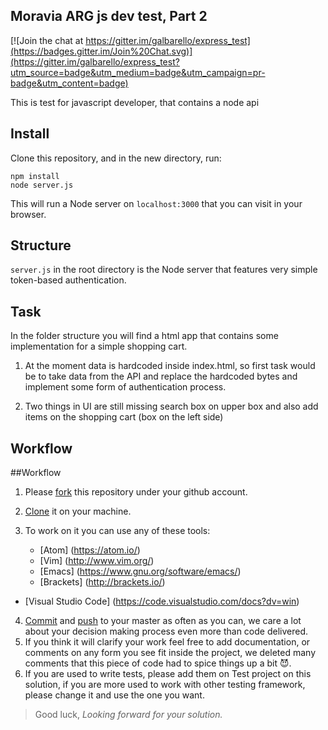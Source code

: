## Moravia ARG js dev test, Part 2

[![Join the chat at https://gitter.im/galbarello/express_test](https://badges.gitter.im/Join%20Chat.svg)](https://gitter.im/galbarello/express_test?utm_source=badge&utm_medium=badge&utm_campaign=pr-badge&utm_content=badge)

This is test for javascript developer, that contains a node api

## Install

Clone this repository, and in the new directory, run:

    npm install
    node server.js

This will run a Node server on `localhost:3000` that you can visit in
your browser.

## Structure

`server.js` in the root directory is the Node server that features
very simple token-based authentication.

## Task

In the folder structure you will find a html app that contains some implementation
for a simple shopping cart.

1. At the moment data is hardcoded inside index.html, so first task would be to take data
from the API and replace the hardcoded bytes and implement some form of authentication
process.

2. Two things in UI are still missing search box on upper box and also add items on the
shopping cart (box on the left side)

## Workflow

##Workflow

1. Please [fork](https://help.github.com/articles/fork-a-repo/) this repository under your github account.
2. [Clone](https://git-scm.com/docs/git-clone) it on your machine.
3. To work on it you can use any of these tools:

	* [Atom] (https://atom.io/)
	* [Vim] (http://www.vim.org/)
	* [Emacs] (https://www.gnu.org/software/emacs/)
	* [Brackets] (http://brackets.io/)
  * [Visual Studio Code] (https://code.visualstudio.com/docs?dv=win)

4. [Commit](https://git-scm.com/docs/git-commit) and [push](https://git-scm.com/docs/git-push) to your master as often as you can, we care a lot about your decision making process even more than code delivered.
5. If you think it will clarify your work feel free to add documentation, or comments on any form you see fit inside the project, we deleted many comments that this piece of code had to spice things up a bit :smiling_imp:.
6. If you are used to write tests, please add them on Test project on this solution, if you are more used to work with other testing framework, please change it and use the one you want.



>Good luck, *Looking forward for your solution.*
